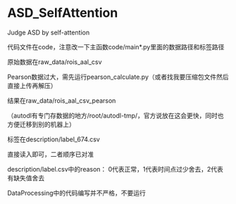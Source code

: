# ASD_SelfAttention
Judge ASD by self-attention

代码文件在code，注意改一下主函数code/main*.py里面的数据路径和标签路径

原始数据在raw_data/rois_aal_csv

Pearson数据过大，需先运行pearson_calculate.py（或者找我要压缩包文件然后直接上传再解压）

结果在raw_data/rois_aal_csv_pearson

（autodl有专门存数据的地方/root/autodl-tmp/，官方说放在这会更快，同时也方便迁移到别的机器上）

标签在description/label_674.csv

直接读入即可，二者顺序已对准

description/label.csv中的reason： 0代表正常，1代表时间点过少舍去，2代表有缺失值舍去

DataProcessing中的代码编写并不严格，不要运行


